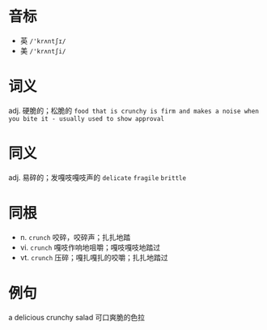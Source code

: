 # 音标

- 英 `/'krʌntʃɪ/`
- 美 `/'krʌntʃi/`

# 词义

adj. 硬脆的；松脆的
`food that is crunchy is firm and makes a noise when you bite it - usually used to show approval`

# 同义

adj. 易碎的；发嘎吱嘎吱声的
`delicate` `fragile` `brittle`

# 同根

- n. `crunch` 咬碎，咬碎声；扎扎地踏
- vi. `crunch` 嘎吱作响地咀嚼；嘎吱嘎吱地踏过
- vt. `crunch` 压碎；嘎扎嘎扎的咬嚼；扎扎地踏过

# 例句

a delicious crunchy salad
可口爽脆的色拉


